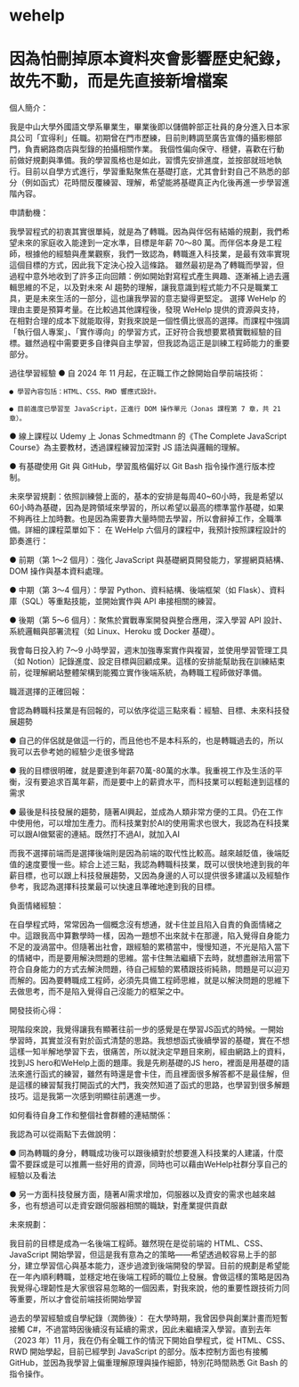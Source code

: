 # wehelp
因為怕刪掉原本資料夾會影響歷史紀錄，故先不動，而是先直接新增檔案
=============================================================
個人簡介：

我是中山大學外國語文學系畢業生，畢業後即以儲備幹部正社員的身分進入日本家具公司「宜得利」任職。初期曾在門市歷練，目前則轉調至廣告宣傳的攝影棚部門，負責網路商店與型錄的拍攝相關作業。
我個性偏向保守、穩健，喜歡在行動前做好規劃與準備。我的學習風格也是如此，習慣先安排進度，並按部就班地執行。目前以自學方式進行，學習重點聚焦在基礎打底，尤其會針對自己不熟悉的部分（例如函式）花時間反覆練習、理解，希望能將基礎真正內化後再進一步學習進階內容。

申請動機：

我學習程式的初衷其實很單純，就是為了轉職。因為與伴侶有結婚的規劃，我們希望未來的家庭收入能達到一定水準，目標是年薪 70～80 萬。而伴侶本身是工程師，根據他的經驗與產業觀察，我們一致認為，轉職進入科技業，是最有效率實現這個目標的方式，因此我下定決心投入這條路。
雖然最初是為了轉職而學習，但過程中意外地收到了許多正向回饋：例如開始對寫程式產生興趣、逐漸補上過去邏輯思維的不足，以及對未來 AI 趨勢的理解，讓我意識到程式能力不只是職業工具，更是未來生活的一部分，這也讓我學習的意志變得更堅定。
選擇 WeHelp 的理由主要是預算考量。在比較過其他課程後，發現 WeHelp 提供的資源與支持，在相對合理的成本下就能取得，對我來說是一個性價比很高的選擇。而課程中強調「執行個人專案」、「實作導向」的學習方式，正好符合我想要累積實戰經驗的目標。雖然過程中需要更多自律與自主學習，但我認為這正是訓練工程師能力的重要部分。

過往學習經驗
● 自 2024 年 11 月起，在正職工作之餘開始自學前端技術：

    ● 學習內容包括：HTML、CSS、RWD 響應式設計。

    ● 目前進度已學習至 JavaScript，正進行 DOM 操作單元（Jonas 課程第 7 章，共 21 章）。

● 線上課程以 Udemy 上 Jonas Schmedtmann 的《The Complete JavaScript Course》為主要教材，透過課程練習加深對 JS 語法與邏輯的理解。

● 有基礎使用 Git 與 GitHub，學習風格偏好以 Git Bash 指令操作進行版本控制。

未來學習規劃：依照訓練營上面的，基本的安排是每周40~60小時，我是希望以60小時為基礎，因為是跨領域來學習的，所以希望以最高的標準當作基礎，如果不夠再往上加時數。也是因為需要靠大量時間去學習，所以會辭掉工作，全職準備。詳細的課程菜單如下：
在 WeHelp 六個月的課程中，我預計按照課程設計的節奏進行：

● 前期（第 1～2 個月）：強化 JavaScript 與基礎網頁開發能力，掌握網頁結構、DOM 操作與基本資料處理。

● 中期（第 3～4 個月）：學習 Python、資料結構、後端框架（如 Flask）、資料庫（SQL）等重點技能，並開始實作與 API 串接相關的練習。

● 後期（第 5～6 個月）：聚焦於實戰專案開發與整合應用，深入學習 API 設計、系統邏輯與部署流程（如 Linux、Heroku 或 Docker 基礎）。

我會每日投入約 7～9 小時學習，週末加強專案實作與複習，並使用學習管理工具（如 Notion）記錄進度、設定目標與回顧成果。這樣的安排能幫助我在訓練結束前，從理解網站整體架構到能獨立實作後端系統，為轉職工程師做好準備。

職涯選擇的正確回報：

會認為轉職科技業是有回報的，可以依序從這三點來看：經驗、目標、未來科技發展趨勢

● 自己的伴侶就是做這一行的，而且他也不是本科系的，也是轉職過去的，所以我可以去參考她的經驗少走很多彎路

● 我的目標很明確，就是要達到年薪70萬-80萬的水準。我重視工作及生活的平衡，沒有要追求百萬年薪，而是要中上的薪資水平，而科技業可以輕鬆達到這樣的需求

● 最後是科技發展的趨勢，隨著AI興起，並成為人類非常方便的工具。仍在工作中使用他，可以增加生產力。而科技業對於AI的使用需求也很大，我認為在科技業可以跟AI做緊密的連結。既然打不過AI，就加入AI

而我不選擇前端而是選擇後端則是因為前端的取代性比較高。越來越貶值，後端貶值的速度要慢一些。綜合上述三點，我認為轉職科技業，既可以很快地達到我的年薪目標，也可以跟上科技發展趨勢，又因為身邊的人可以提供很多建議以及經驗作參考，我認為選擇科技業最可以快速且準確地達到我的目標。

負面情緒經驗：

在自學程式時，常常因為一個概念沒有想通，就卡住並且陷入自責的負面情緒之中。這跟我高中算數學時一樣，因為一題想不出來就卡在那邊，陷入覺得自身能力不足的漩渦當中。但隨著出社會，跟經驗的累積當中，慢慢知道，不光是陷入當下的情緒中，而是要用解決問題的思維。當卡住無法繼續下去時，就想盡辦法用當下符合自身能力的方式去解決問題，待自己經驗的累積跟技術純熟，問題是可以迎刃而解的。因為要轉職成工程師，必須先具備工程師思維，就是以解決問題的思維下去做思考，而不是陷入覺得自己沒能力的框架之中。

開發技術心得：

現階段來說，我覺得讓我有顯著往前一步的感覺是在學習JS函式的時候。一開始學習時，其實並沒有對於函式清楚的思路。我想想函式後續學習的基礎，實在不想這樣一知半解地學習下去，很痛苦，所以就決定早題目來刷，經由網路上的資料，找到JS hero和WeHelp上面的題庫。我是先刷基礎的JS hero，裡面是用基礎的語法來進行函式的練習，雖然有時還是會卡住，而且裡面很多解答都不是最佳解，但是這樣的練習幫我打開函式的大門，我突然知道了函式的思路，也學習到很多解題技巧。這是我第一次感到明顯往前邁進一步。

如何看待自身工作和整個社會群體的連結關係：

我認為可以從兩點下去做說明：

● 同為轉職的身分，轉職成功後可以跟後續對於想要進入科技業的人建議，什麼雷不要踩或是可以推薦一些好用的資源，同時也可以藉由WeHelp社群分享自己的經驗以及看法

● 另一方面科技發展方面，隨著AI需求增加，伺服器以及資安的需求也越來越多，也有想過可以走資安跟伺服器相關的職缺，對產業提供貢獻

未來規劃：

我目前的目標是成為一名後端工程師。雖然現在是從前端的 HTML、CSS、JavaScript 開始學習，但這是我有意為之的策略——希望透過較容易上手的部分，建立學習信心與基本能力，逐步過渡到後端開發的學習。目前的規劃是希望能在一年內順利轉職，並穩定地在後端工程師的職位上發展。會做這樣的策略是因為我覺得心理韌性是大家很容易忽略的一個因素，對我來說，他的重要性跟技術力同等重要，所以才會從前端技術開始學習

過去的學習經驗或自學紀錄（潤飾後）：
在大學時期，我曾因參與創業計畫而短暫接觸 C#，不過當時因後續沒有延續的需求，因此未繼續深入學習。直到去年（2023 年）11 月，我在仍有全職工作的情況下開始自學程式，從 HTML、CSS、RWD 開始學起，目前已經學到 JavaScript 的部分。版本控制方面也有接觸 GitHub，並因為我學習上偏重理解原理與操作細節，特別花時間熟悉 Git Bash 的指令操作。
